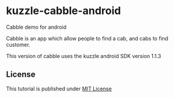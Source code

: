 # kuzzle-cabble-android
Cabble demo for android

Cabble is an app which allow people to find a cab, and cabs to find customer.

This version of cabble uses the kuzzle android SDK version 1.1.3

## License

This tutorial is published under [MIT License](https://opensource.org/licenses/MIT)
